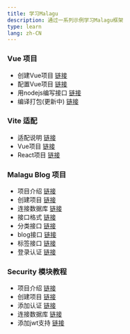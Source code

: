 ```yaml
---
title: 学习Malagu
description: 通过一系列示例学习Malagu框架
type: learn
lang: zh-CN
---
```


### Vue 项目
- 创建Vue项目 [链接](learn/vue.md)
- 配置Vue项目 [链接](learn/config-vue.md)
- 用nodejs编写接口 [链接](learn/node-api.md)
- 编译打包(更新中)  [链接](learn/vue-build.md)

### Vite 适配
- 适配说明 [链接](learn/vite-intro.md)
- Vue项目 [链接](learn/vite-vue.md)
- React项目 [链接](learn/vite-react.md)

### Malagu Blog 项目
- 项目介绍   [链接](learn/blog-intro.md)
- 创建项目   [链接](learn/blog-create-project.md)
- 连接数据库 [链接](learn/blog-db-conn.md)
- 接口格式   [链接](learn/blog-api.md)
- 分类接口   [链接](learn/blog-category.md)
- blog接口  [链接](learn/blog-post.md)
- 标签接口   [链接](learn/blog-tag.md)
- 登录认证   [链接](learn/blog-auth.md)

### Security 模块教程
- 项目介绍 [链接](learn/security-intro.md)
- 创建项目 [链接](learn/security-create-project.md)
- 添加认证 [链接](learn/security-auth.md)
- 连接数据库 [链接](learn/security-db-auth.md)
- 添加jwt支持 [链接](learn/security-jwt.md)
